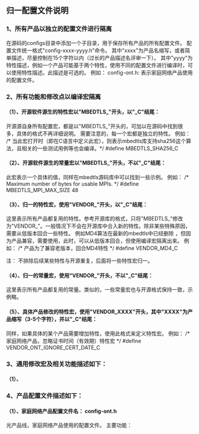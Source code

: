 归一配置文件说明
-------------------

### 1、所有产品以独立的配置文件进行隔离
在源码的configs目录中添加一个子目录，用于保存所有产品的所有配置文件。
配置文件统一格式"config-xxxx-yyyy.h"命令。
其中"xxxx"为产品名缩写，或者简单描述，尽量控制在15个字符以内（过长的产品描述名评审一下）。
其中"yyyy"为特性描述，例如一个产品可能基于两个特性，使用不同的配置文件进行编译时，可以使用特性描述。此描述是可选的。
例如：
config-ont.h:   表示家庭网络产品使用的配置文件。

### 2、所有功能和修改点以编译宏隔离
#### （1）、开源软件源生的特性宏以"MBEDTLS_"开头，以"_C"结尾：
开源源自身所有配置宏，都是以"MBEDTLS_"开头的，可加以在源码中找到很多，具体的格式不再详细说明。
需要注意的，每一个宏都是独立的特性。
例如：
/* 当此宏打开时（即在C语言中定义此宏），则表示mbedtls库支持sha256这个算法，且相关的一些测试用例等也会编译。*/
#define MBEDTLS_SHA256_C

#### （2）、开源软件源生的常量宏以"MBEDTLS_"开头，不以"_C"结尾：
此宏表示一个具体的值，同样在mbedtls源码库中可以找到一些示例。
例如：
/* Maximum number of bytes for usable MPIs. */
#define MBEDTLS_MPI_MAX_SIZE    48 

#### （3）、归一的特性宏，使用"VENDOR_"开头，以"_C"结尾：
这里表示所有产品都复用的特性。参考开源库的格式，只将"MBEDTLS_"修改为"VENDOR_"。一般情况下不会在开源库中合入新的特性。除非某些特殊原因，需要从低版本回合一些特性。
例如MD4算法在最新的mbedtls中已经删除 ，但因为产品兼容，需要使用，此时，可以从低版本回合，但使用编译宏隔离出来。
例如：
/* 产品为了兼容老版本，回合MD4特性 */
#define VENDOR_MD4_C  

注：
不排除后续某些特性与开源重复，后面将一些特性宏归一。

#### （4）、归一的常量宏，使用"VENDOR_"开头，不以"_C"结尾：
这里表示所有产品都复用的常量。类似的，一些常量宏也与开源格式保持一致，示例略。

#### （5）、具体产品修改的特性宏，使用"VENDOR_XXXX"开头，其中"XXXX"为产品缩写（3-5个字符），并以"_C"结尾：
同样，如果具体的某个产品需要增加特性，使用此格式来定义特性宏。
例如：
/* 家庭网络产品，忽略证书时间（有效期）特性宏 */
#define VENDOR_ONT_IGNORE_CERT_DATE_C

### 3、通用修改宏及相关功能描述如下：
#### （1）、


### 4、产品配置文件描述如下：
#### （1）、家庭网络产品配置文件名： config-ont.h
光产品线，家庭网络产品使用的配置文件。
主要功能：




